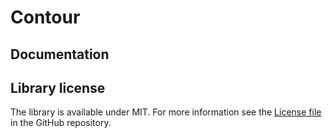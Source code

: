 Contour
========

## Documentation

## Library license

The library is available under MIT. For more information see the [License file][1] in the GitHub repository.

 [1]: https://github.com/SDVentures/Contour/blob/master/LICENSE.txt